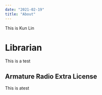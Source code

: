 ```yaml
---
date: "2021-02-19"
title: "About"
---
```


This is Kun Lin

# Librarian
This is a test
## Armature Radio Extra License
This is atest




